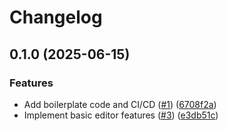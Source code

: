 # Changelog

## 0.1.0 (2025-06-15)


### Features

* Add boilerplate code and CI/CD ([#1](https://github.com/jan-mue/pycodium/issues/1)) ([6708f2a](https://github.com/jan-mue/pycodium/commit/6708f2afe68583ba14e3227ee516c8df997a0304))
* Implement basic editor features ([#3](https://github.com/jan-mue/pycodium/issues/3)) ([e3db51c](https://github.com/jan-mue/pycodium/commit/e3db51ccd564a260b5f1ec20f93cfaf9502c2e73))
